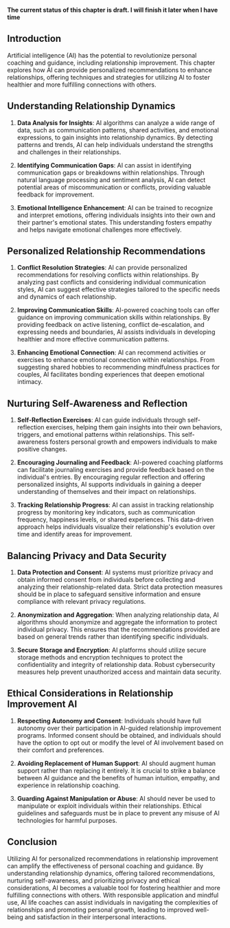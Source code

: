 **The current status of this chapter is draft. I will finish it later when I have time**

Introduction
------------

Artificial intelligence (AI) has the potential to revolutionize personal coaching and guidance, including relationship improvement. This chapter explores how AI can provide personalized recommendations to enhance relationships, offering techniques and strategies for utilizing AI to foster healthier and more fulfilling connections with others.

Understanding Relationship Dynamics
-----------------------------------

1. **Data Analysis for Insights**: AI algorithms can analyze a wide range of data, such as communication patterns, shared activities, and emotional expressions, to gain insights into relationship dynamics. By detecting patterns and trends, AI can help individuals understand the strengths and challenges in their relationships.

2. **Identifying Communication Gaps**: AI can assist in identifying communication gaps or breakdowns within relationships. Through natural language processing and sentiment analysis, AI can detect potential areas of miscommunication or conflicts, providing valuable feedback for improvement.

3. **Emotional Intelligence Enhancement**: AI can be trained to recognize and interpret emotions, offering individuals insights into their own and their partner's emotional states. This understanding fosters empathy and helps navigate emotional challenges more effectively.

Personalized Relationship Recommendations
-----------------------------------------

1. **Conflict Resolution Strategies**: AI can provide personalized recommendations for resolving conflicts within relationships. By analyzing past conflicts and considering individual communication styles, AI can suggest effective strategies tailored to the specific needs and dynamics of each relationship.

2. **Improving Communication Skills**: AI-powered coaching tools can offer guidance on improving communication skills within relationships. By providing feedback on active listening, conflict de-escalation, and expressing needs and boundaries, AI assists individuals in developing healthier and more effective communication patterns.

3. **Enhancing Emotional Connection**: AI can recommend activities or exercises to enhance emotional connection within relationships. From suggesting shared hobbies to recommending mindfulness practices for couples, AI facilitates bonding experiences that deepen emotional intimacy.

Nurturing Self-Awareness and Reflection
---------------------------------------

1. **Self-Reflection Exercises**: AI can guide individuals through self-reflection exercises, helping them gain insights into their own behaviors, triggers, and emotional patterns within relationships. This self-awareness fosters personal growth and empowers individuals to make positive changes.

2. **Encouraging Journaling and Feedback**: AI-powered coaching platforms can facilitate journaling exercises and provide feedback based on the individual's entries. By encouraging regular reflection and offering personalized insights, AI supports individuals in gaining a deeper understanding of themselves and their impact on relationships.

3. **Tracking Relationship Progress**: AI can assist in tracking relationship progress by monitoring key indicators, such as communication frequency, happiness levels, or shared experiences. This data-driven approach helps individuals visualize their relationship's evolution over time and identify areas for improvement.

Balancing Privacy and Data Security
-----------------------------------

1. **Data Protection and Consent**: AI systems must prioritize privacy and obtain informed consent from individuals before collecting and analyzing their relationship-related data. Strict data protection measures should be in place to safeguard sensitive information and ensure compliance with relevant privacy regulations.

2. **Anonymization and Aggregation**: When analyzing relationship data, AI algorithms should anonymize and aggregate the information to protect individual privacy. This ensures that the recommendations provided are based on general trends rather than identifying specific individuals.

3. **Secure Storage and Encryption**: AI platforms should utilize secure storage methods and encryption techniques to protect the confidentiality and integrity of relationship data. Robust cybersecurity measures help prevent unauthorized access and maintain data security.

Ethical Considerations in Relationship Improvement AI
-----------------------------------------------------

1. **Respecting Autonomy and Consent**: Individuals should have full autonomy over their participation in AI-guided relationship improvement programs. Informed consent should be obtained, and individuals should have the option to opt out or modify the level of AI involvement based on their comfort and preferences.

2. **Avoiding Replacement of Human Support**: AI should augment human support rather than replacing it entirely. It is crucial to strike a balance between AI guidance and the benefits of human intuition, empathy, and experience in relationship coaching.

3. **Guarding Against Manipulation or Abuse**: AI should never be used to manipulate or exploit individuals within their relationships. Ethical guidelines and safeguards must be in place to prevent any misuse of AI technologies for harmful purposes.

Conclusion
----------

Utilizing AI for personalized recommendations in relationship improvement can amplify the effectiveness of personal coaching and guidance. By understanding relationship dynamics, offering tailored recommendations, nurturing self-awareness, and prioritizing privacy and ethical considerations, AI becomes a valuable tool for fostering healthier and more fulfilling connections with others. With responsible application and mindful use, AI life coaches can assist individuals in navigating the complexities of relationships and promoting personal growth, leading to improved well-being and satisfaction in their interpersonal interactions.
